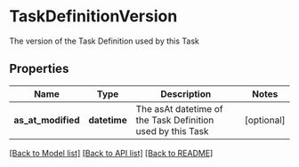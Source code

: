 # TaskDefinitionVersion

The version of the Task Definition used by this Task

## Properties
Name | Type | Description | Notes
------------ | ------------- | ------------- | -------------
**as_at_modified** | **datetime** | The asAt datetime of the Task Definition used by this Task | [optional] 

[[Back to Model list]](../README.md#documentation-for-models) [[Back to API list]](../README.md#documentation-for-api-endpoints) [[Back to README]](../README.md)



